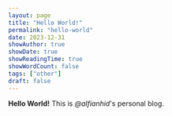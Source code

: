 ```yaml
---
layout: page
title: "Hello World!"
permalink: "hello-world"
date: 2023-12-31
showAuthor: true
showDate: true
showReadingTime: true
showWordCount: false
tags: ["other"]
draft: false
---
```


**Hello World!** This is *@alfianhid*'s personal blog.